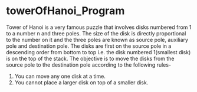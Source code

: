 # towerOfHanoi_Program

Tower of Hanoi is a very famous puzzle that involves disks numbered from 1 to a number n and three poles. The size of the disk is directly proportional to the number on it and the three poles are known as source pole, auxiliary pole and destination pole. The disks are first on the source pole in a descending order from bottom to top i.e. the disk numbered 1(smallest disk) is on the top of the stack. The objective is to move the disks from the source pole to the destination pole according to the following rules-

1) You can move any one disk at a time.
2) You cannot place a larger disk on top of a smaller disk.
